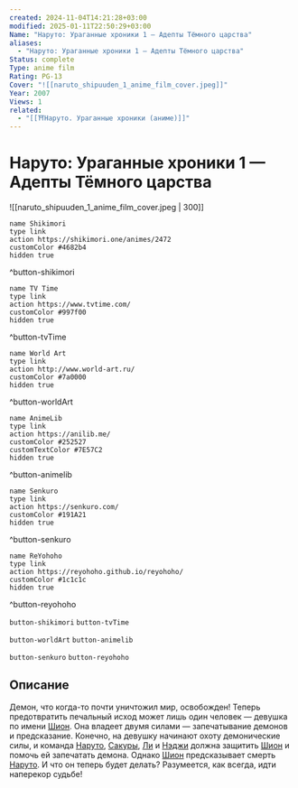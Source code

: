 ```yaml
---
created: 2024-11-04T14:21:28+03:00
modified: 2025-01-11T22:50:29+03:00
Name: "Наруто: Ураганные хроники 1 — Адепты Тёмного царства"
aliases:
  - "Наруто: Ураганные хроники 1 — Адепты Тёмного царства"
Status: complete
Type: anime film
Rating: PG-13
Cover: "![[naruto_shipuuden_1_anime_film_cover.jpeg]]"
Year: 2007
Views: 1
related:
  - "[[⛩️Наруто. Ураганные хроники (аниме)]]"
---
```


# Наруто: Ураганные хроники 1 — Адепты Тёмного царства

![[naruto_shipuuden_1_anime_film_cover.jpeg | 300]]

```button
name Shikimori
type link
action https://shikimori.one/animes/2472
customColor #4682b4
hidden true
```
^button-shikimori

```button
name TV Time
type link
action https://www.tvtime.com/
customColor #997f00
hidden true
```
^button-tvTime

```button
name World Art
type link
action http://www.world-art.ru/
customColor #7a0000
hidden true
```
^button-worldArt

```button
name AnimeLib
type link
action https://anilib.me/
customColor #252527
customTextColor #7E57C2
hidden true
```
^button-animelib

```button
name Senkuro
type link
action https://senkuro.com/
customColor #191A21
hidden true
```
^button-senkuro

```button
name ReYohoho
type link
action https://reyohoho.github.io/reyohoho/
customColor #1c1c1c
hidden true
```
^button-reyohoho

`button-shikimori` `button-tvTime`

`button-worldArt` `button-animelib`

`button-senkuro` `button-reyohoho`

## Описание

Демон, что когда-то почти уничтожил мир, освобожден! Теперь предотвратить печальный исход может лишь один человек — девушка по имени [Шион](https://shikimori.one/characters/12022-shion). Она владеет двумя силами — запечатывание демонов и предсказание. Конечно, на девушку начинают охоту демонические силы, и команда [Наруто](https://shikimori.one/characters/z17-naruto-uzumaki), [Сакуры](https://shikimori.one/characters/145-sakura-haruno), [Ли](https://shikimori.one/characters/306-rock-lee) и [Нэджи](https://shikimori.one/characters/1694-neji-hyuuga) должна защитить [Шион](https://shikimori.one/characters/12022-shion) и помочь ей запечатать демона. Однако [Шион](https://shikimori.one/characters/12022-shion) предсказывает смерть [Наруто](https://shikimori.one/characters/z17-naruto-uzumaki). И что он теперь будет делать? Разумеется, как всегда, идти наперекор судьбе!

